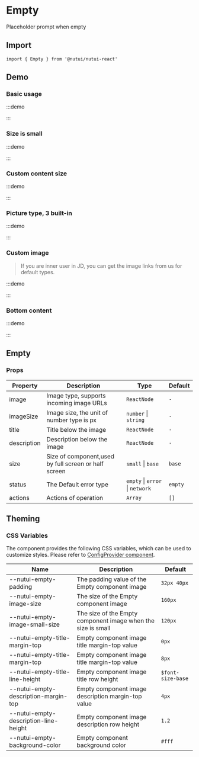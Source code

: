 # Empty

Placeholder prompt when empty

## Import

```tsx
import { Empty } from '@nutui/nutui-react'
```

## Demo

### Basic usage

:::demo

<CodeBlock src='h5/demo1.tsx'></CodeBlock>

:::

### Size is small

:::demo

<CodeBlock src='h5/demo2.tsx'></CodeBlock>

:::

### Custom content size

:::demo

<CodeBlock src='h5/demo3.tsx'></CodeBlock>

:::

### Picture type, 3 built-in

:::demo

<CodeBlock src='h5/demo4.tsx'></CodeBlock>

:::

### Custom image

> If you are inner user in JD, you can get the image links from us for default types.

:::demo

<CodeBlock src='h5/demo5.tsx'></CodeBlock>

:::

### Bottom content

:::demo

<CodeBlock src='h5/demo6.tsx'></CodeBlock>

:::

## Empty

### Props

| Property    | Description                                          | Type                            | Default |
| ----------- | ---------------------------------------------------- | ------------------------------- | ------- |
| image       | Image type, supports incoming image URLs             | `ReactNode`                     | `-`     |
| imageSize   | Image size, the unit of number type is px            | `number` \| `string`            | `-`     |
| title       | Title below the image                                | `ReactNode`                     | `-`     |
| description | Description below the image                          | `ReactNode`                     | `-`     |
| size        | Size of component,used by full screen or half screen | `small` \| `base`               | `base`  |
| status      | The Default error type                               | `empty` \| `error` \| `network` | `empty` |
| actions     | Actions of operation                                 | `Array`                         | `[]`    |

## Theming

### CSS Variables

The component provides the following CSS variables, which can be used to customize styles. Please refer to [ConfigProvider component](#/en-US/component/configprovider).

| Name | Description | Default |
| ---| --- | --- |
| \--nutui-empty-padding | The padding value of the Empty component image | `32px 40px` |
| \--nutui-empty-image-size  | The size of the Empty component image  | `160px`|
| \--nutui-empty-image-small-size  | The size of the Empty component image when the size is small | `120px`|
| \--nutui-empty-title-margin-top | Empty component image title margin-top value   | `0px` |
| \--nutui-empty-title-margin-top | Empty component image title margin-top value | `8px` |
| \--nutui-empty-title-line-height | Empty component image title row height  | `$font-size-base` |
| \--nutui-empty-description-margin-top  | Empty component image description margin-top value| `4px`  |
| \--nutui-empty-description-line-height | Empty component image description row height| `1.2` |
| \--nutui-empty-background-color | Empty component background color | `#fff` |
